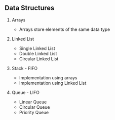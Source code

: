 ## Data Structures

1. Arrays
    - Arrays store elements of the same data type

2. Linked List
    - Single Linked List
    - Double Linked List
    - Circular Linked List

3. Stack - FIFO
    - Implementation using arrays
    - Implementation using Linked List

4. Queue - LIFO
    - Linear Queue
    - Circular Queue
    - Priority Queue
    